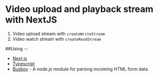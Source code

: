 # Video upload and playback stream with NextJS

1. Video upload stream with `createWriteStream`
2. Video watch stream with `createReadStream`

##Using --
* [Next.js](https://nextjs.org/)
* [Typescript](https://www.typescriptlang.org/)
* [Busboy](https://www.npmjs.com/package/busboy) - A node.js module for parsing incoming HTML form data.

